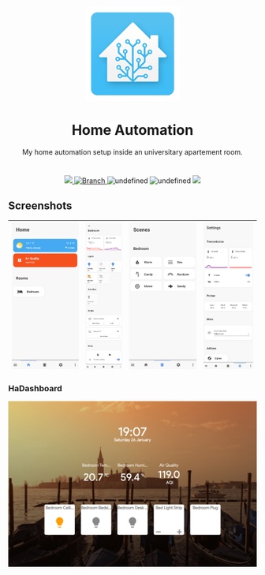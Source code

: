 <p align=center>
  <img src="assets/haicon.png"/>
  <h1 align=center>Home Automation</h1>
  <p align=center>My home automation setup inside an universitary apartement room.</p>
</p>
<h1></h1>
<p align=center>
  <a href="https://travis-ci.org/eliseomartelli/HomeAutomation-Config">
    <img src="https://travis-ci.org/eliseomartelli/HomeAutomation-Config.svg?branch=master"/>
  </a>
  <a href="https://github.com/eliseomartelli/HomeAutomation-Config/tree/master">
    <img src="https://img.shields.io/badge/Branch-master-green.svg?longCache=true"
        alt="Branch">
  </a>
  <img alt="undefined" src="https://img.shields.io/github/last-commit/eliseomartelli/HomeAutomation-Config.svg">
  <img alt="undefined" src="https://img.shields.io/github/license/eliseomartelli/HomeAutomation-Config.svg">
  <img src="https://img.shields.io/badge/haversion-0.93.1-blue.svg">
</p>

## Screenshots 
|![](assets/ha1.png)|![](assets/ha2.png)|![](assets/ha3.png)|![](assets/ha4.png)|
|---|---|---|---|

### HaDashboard  

![](assets/hadashboard-min.png)
